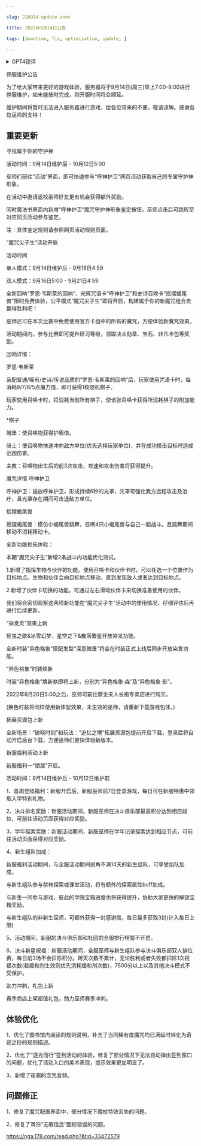 ---
slug: 220914-update-annc
title: 2022年9月14日公告
tags: [downtime, fix, optimization, update, ]
---
<details>
<summary>GPT4锐评</summary>

</details>
<!--truncate-->


停服维护公告

为了给大家带来更好的游戏体验，服务器将于9月14日(周三)早上7:00-9:00进行停服维护，如未能按时完成，则开服时间将会顺延。

维护期间将暂时无法进入服务器进行游戏，给各位带来的不便，敬请谅解。感谢各位巫师的支持！

## 重要更新
寻找属于你的守护神

活动时间：9月14日维护后 - 10月12日5:00

巫师们前往“活动”界面，即可快速参与“呼神护卫”网页活动获取自己的专属守护神形象。

在活动中邀请返校巫师好友更有机会获得额外奖励。

同时魔法书界面内新增“呼神护卫”魔咒守护神形象鉴定按钮，巫师点击后可跳转至对应网页活动参与鉴定。

注：具体鉴定规则请参照网页活动规则页面。

“魔咒尖子生”活动开启

活动时间

单人模式：9月14日维护后 - 9月16日4:59

双人模式：9月16日5:00 - 9月21日4:59

全新回响“罗恩·韦斯莱的回响”、光辉咒语卡“呼神护卫”和史诗召唤卡“摇摆蝎尾兽”限时免费体验，公平模式“魔咒尖子生”即将开启，构建属于你的新魔咒组合去赢得胜利吧！

巫师还可在本次比赛中免费使用官方卡组中的所有的魔咒，方便体验新魔咒效果。

活动期间内，参与比赛即可提升研习等级，领取决斗勋章、宝石、非凡卡包等奖励。

回响详情：

罗恩·韦斯莱

装配普通/稀有/史诗/传说品质的“罗恩·韦斯莱的回响”后，玩家使用咒语卡时，每消耗8/7/6/5点魔力值，即可获得1枚随机棋子。

玩家使用召唤卡时，将消耗当前所有棋子，使该张召唤卡获得所消耗棋子的附加能力。

*棋子

城堡：使召唤物获得护盾值。

骑士：使召唤物快速冲向敌方单位(优先选择玩家单位)，并在成功撞击目标时造成范围伤害。

主教：召唤物出生后的前3次攻击，攻速和攻击伤害将获得提升。

<span id='description'>魔咒详情</span>
呼神护卫

呼神护卫：施放呼神护卫，形成持续6秒的光罩，光罩可强化我方远程攻击及治疗，且光罩存在期间可击退敌方单位。

摇摆蝎尾兽

摇摆蝎尾兽：模仿小蝎尾兽跳舞，召唤4只小蝎尾兽与自己一起战斗。且跳舞期间移动不消耗移动卡。

全新功能抢先体验：

本期“魔咒尖子生”新增2条战斗内功能优化测试。

1.新增了指挥生物与伙伴的功能。使用召唤卡和伙伴卡时，可以任选一个位置作为目标地点。生物和伙伴会向目标地点移动，直到发现敌人或者达到目标地点。

2.新增了伙伴卡切换的功能。可通过左右滑动伙伴卡来切换准备使用的伙伴。

我们将会密切观察这两项新功能在“魔咒尖子生”活动中的使用情况，仔细评估后再进行后续更新。

“染发灵”效果上新

摇曳之歌&冰雪幻梦，星空之下&散落繁星开放染发功能。

全新时装“异色格象”搭配发型“深意微垂”将会在时装正式上线后同步开放染发功能。

“异色格象”时装焕新

时装“异色格象”焕新款即将上新，分别为“异色格象·森”及“异色格象·影”。

2022年9月20日5:00之后，巫师可前往摩金夫人长袍专卖店进行购买。

(换色时装将同样使用新体型效果，未生效的巫师，请重新下载游戏包体。)

拓展资源包上新

全新场景：“破晓时刻”和玩法：“追忆之境”拓展资源包提前开启下载，登录后将自动开启后台下载，方便巫师们更快体验新版本。

新服福利活动上新

新服福利—“陋居”开启。

活动时间：9月14日维护后 - 10月12日维护前

1、首周登陆福利：新服开启后，新服巫师前7日登录游戏，每日可在新服特惠中领取入学特别礼物。

2、决斗排名奖励：新服活动期间，新服巫师在决斗俱乐部最高积分达到相应段位，可前往活动页面获得对应奖励。

3、学年探索奖励：新服活动期间，新服巫师在学年记录探索达到相应节点，可前往活动页面获得对应奖励。

4、新生组队加成：

新服福利活动期间，与全服活动期间创角不满14天的新生组队，可享受组队加成。

与新生组队参与禁林探索或课堂活动，将有额外的探索属性buff加成。

与新生一同参与游戏，彼此的学院宝箱进度也将获得提升，协助大家更快的解锁宝箱奖励。

与新生组队的非新生巫师，可额外获得一封感谢信，每日最多获取3封(计入每日上限)

5、活动期间，新服的决斗俱乐部和社团的全服排行榜暂不开启。

6、决斗新星祝福：新服活动期间，全服巫师与新生组队参与决斗俱乐部双人排位赛，每日前3场不会扣除积分。跨天次数不累计，无论胜利或者失败都扣除1次祝福次数(若缓和剂生效则优先消耗缓和剂次数)，7500分以上以及其他决斗模式不受保护。

助力冲刺，礼包上新

赛季商店上架超值礼包，助力巫师赛季冲刺。

## <span id='optimization'>体验优化</span>
1、优化了图书馆内阅读的规则说明，补充了当同稀有度魔咒均已满级时转化为奇迹之砂的规则描述。

2、优化了“逐光而行”签到活动的体验，修复了部分情况下无法自动弹出签到窗口的问题，优化了活动入口的美术表现，提示效果更加明显了。

3、新增了夜骐的念咒音频。

## <span id='fix'>问题修正</span>
1、修复了魔咒配置界面中，部分情况下魔杖特效丢失的问题。

2、修复了耳饰“无暇信念”图标错误的问题。

https://nga.178.com/read.php?&tid=33472579